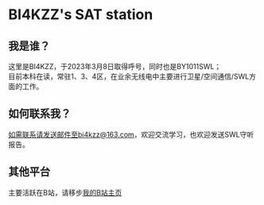 # BI4KZZ's SAT station
## 我是谁？
这里是BI4KZZ，于2023年3月8日取得呼号，同时也是BY1011SWL；  
目前本科在读，常驻1、3、4区，在业余无线电中主要进行卫星/空间通信/SWL方面的工作。  
## 如何联系我？
如需联系请发送邮件至bi4kzz@163.com，欢迎交流学习，也欢迎发送SWL守听报告。
## 其他平台
主要活跃在B站，请移步[我的B站主页](https://space.bilibili.com/470208611)
